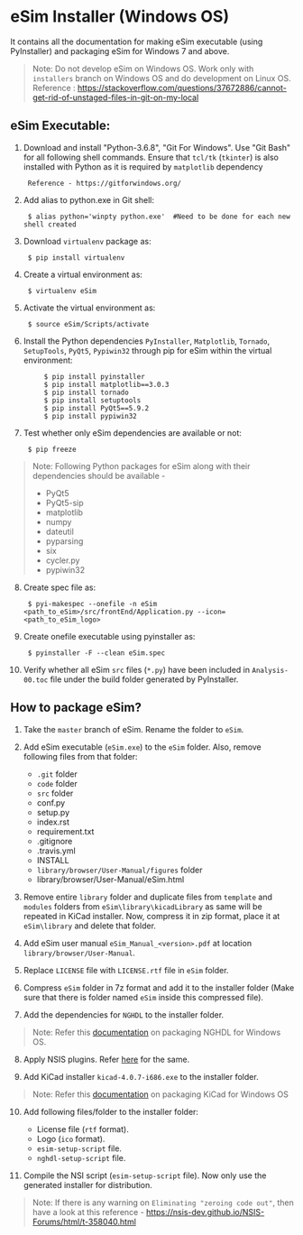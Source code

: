 eSim Installer (Windows OS)
====

It contains all the documentation for making eSim executable (using PyInstaller) and packaging eSim for Windows 7 and above.

> Note: Do not develop eSim on Windows OS. Work only with `installers` branch on Windows OS and do development on Linux OS.
> Reference : https://stackoverflow.com/questions/37672886/cannot-get-rid-of-unstaged-files-in-git-on-my-local


## eSim Executable:

1. Download and install "Python-3.6.8", "Git For Windows". Use "Git Bash" for all following shell commands. Ensure that `tcl/tk` (`tkinter`) is also installed with Python as it is required by `matplotlib` dependency
		
		Reference - https://gitforwindows.org/

2. Add alias to python.exe in Git shell:

		$ alias python='winpty python.exe'	#Need to be done for each new shell created

3. Download `virtualenv` package as:

	    $ pip install virtualenv

4. Create a virtual environment as:

		$ virtualenv eSim

5. Activate the virtual environment as:
	
		$ source eSim/Scripts/activate

6. Install the Python dependencies `PyInstaller`, `Matplotlib`, `Tornado`, `SetupTools`, `PyQt5`, `Pypiwin32` through pip for eSim within the virtual environment:

			$ pip install pyinstaller
			$ pip install matplotlib==3.0.3
			$ pip install tornado
			$ pip install setuptools
			$ pip install PyQt5==5.9.2
			$ pip install pypiwin32
		
7. Test whether only eSim dependencies are available or not:

		$ pip freeze

> Note: Following Python packages for eSim along with their dependencies should be available -
>	- PyQt5
>	- PyQt5-sip
>	- matplotlib
>	- numpy
>	- dateutil
>	- pyparsing
>	- six
>	- cycler.py
>	- pypiwin32

8. Create spec file as:

		$ pyi-makespec --onefile -n eSim <path_to_eSim>/src/frontEnd/Application.py --icon=<path_to_eSim_logo>

9. Create onefile executable using pyinstaller as:
		
		$ pyinstaller -F --clean eSim.spec

10. Verify whether all eSim `src` files (`*.py`) have been included in `Analysis-00.toc` file under the build folder generated by PyInstaller.



## How to package eSim?

1. Take the `master` branch of eSim. Rename the folder to `eSim`.

2. Add eSim executable (`eSim.exe`) to the `eSim` folder. Also, remove following files from that folder:
	- `.git` folder
	- `code` folder
	- `src` folder
	- conf.py
	- setup.py
	- index.rst
	- requirement.txt
	- .gitignore
	- .travis.yml
	- INSTALL
    - `library/browser/User-Manual/figures` folder
    - library/browser/User-Manual/eSim.html

3. Remove entire `library` folder and duplicate files from `template` and `modules` folders from `eSim\library\kicadLibrary` as same will be repeated in KiCad installer. Now, compress it in zip format, place it at `eSim\library` and delete that folder.

4. Add eSim user manual `eSim_Manual_<version>.pdf` at location `library/browser/User-Manual`.

5. Replace `LICENSE` file with `LICENSE.rtf` file in `eSim` folder.

6. Compress `eSim` folder in 7z format and add it to the installer folder (Make sure that there is folder named `eSim` inside this compressed file).

7. Add the dependencies for `NGHDL` to the installer folder.

> Note: Refer this [documentation](https://github.com/fossee/nghdl/tree/installers/Windows/README.md) on packaging NGHDL for Windows OS.

8. Apply NSIS plugins. Refer [here](https://github.com/fossee/nghdl/tree/installers/Windows/NSISplugins/) for the same.

9. Add KiCad installer `kicad-4.0.7-i686.exe` to the installer folder.

> Note: Refer this [documentation](https://github.com/fossee/KiCad-eSim/blob/executables/README.md) on packaging KiCad for Windows OS

10. Add following files/folder to the installer folder:
	- License file (`rtf` format).
	- Logo (`ico` format).
	- `esim-setup-script` file.
	- `nghdl-setup-script` file.

11. Compile the NSI script (`esim-setup-script` file). Now only use the generated installer for distribution.

> Note: If there is any warning on `Eliminating "zeroing code out"`, then have a look at this reference -
https://nsis-dev.github.io/NSIS-Forums/html/t-358040.html
